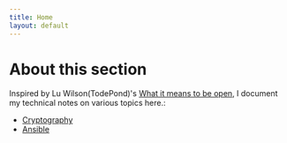 ```yaml
---
title: Home
layout: default
---
```


# About this section
Inspired by Lu Wilson(TodePond)'s [What it means to be open](https://www.youtube.com/watch?v=MJzV0CX0q8o&t), I document my technical notes on various topics here.:

* [Cryptography](https://khoabuiv.github.io/cryptography.html)
* [Ansible](https://khoabuiv.github.io/ansible.html)
